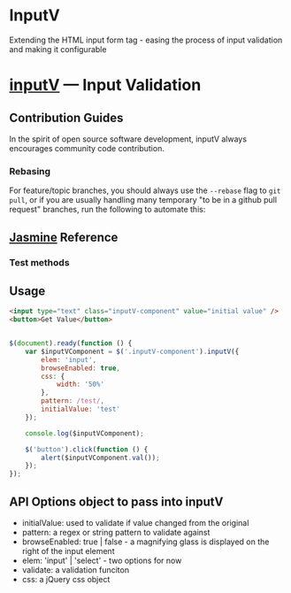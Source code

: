 # InputV
Extending the HTML input form tag - easing the process of input validation and making it configurable

[inputV](https://github.com/garrettwong/InputV) — Input Validation
==================================================

Contribution Guides
--------------------------------------

In the spirit of open source software development, inputV always encourages community code contribution.


### Rebasing ###

For feature/topic branches, you should always use the `--rebase` flag to `git pull`, or if you are usually handling many temporary "to be in a github pull request" branches, run the following to automate this:

[Jasmine](http://jasmine.github.io/) Reference
-----------------

### Test methods ###


Usage
------------------------------

```html
<input type="text" class="inputV-component" value="initial value" />
<button>Get Value</button>
```

```js

$(document).ready(function () {
    var $inputVComponent = $('.inputV-component').inputV({
        elem: 'input',
        browseEnabled: true,
        css: {
            width: '50%'
        },
        pattern: /test/,
        initialValue: 'test'
    });

    console.log($inputVComponent);

    $('button').click(function () {
        alert($inputVComponent.val());
    });
});
```

API Options object to pass into inputV
------------------------------

- initialValue: used to validate if value changed from the original
- pattern: a regex or string pattern to validate against
- browseEnabled: true | false - a magnifying glass is displayed on the right of the input element
- elem: 'input' | 'select' - two options for now
- validate: a validation funciton
- css: a jQuery css object